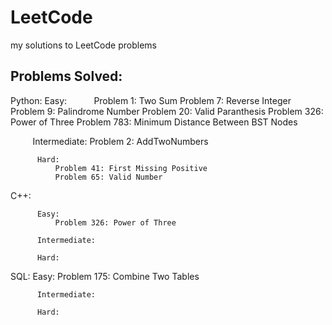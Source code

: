 # LeetCode
my solutions to LeetCode problems

## Problems Solved:

  Python:
          Easy:
              Problem 1: Two Sum
              Problem 7: Reverse Integer
              Problem 9: Palindrome Number
              Problem 20: Valid Paranthesis
              Problem 326: Power of Three
              Problem 783: Minimum Distance Between BST Nodes
              
          Intermediate:
              Problem 2: AddTwoNumbers
          
          Hard:
              Problem 41: First Missing Positive
              Problem 65: Valid Number
   
   C++:
   
          Easy:
              Problem 326: Power of Three
          
          Intermediate:
          
          Hard:
   
   SQL:
          Easy:
              Problem 175: Combine Two Tables
          
          Intermediate:
          
          Hard:
        

